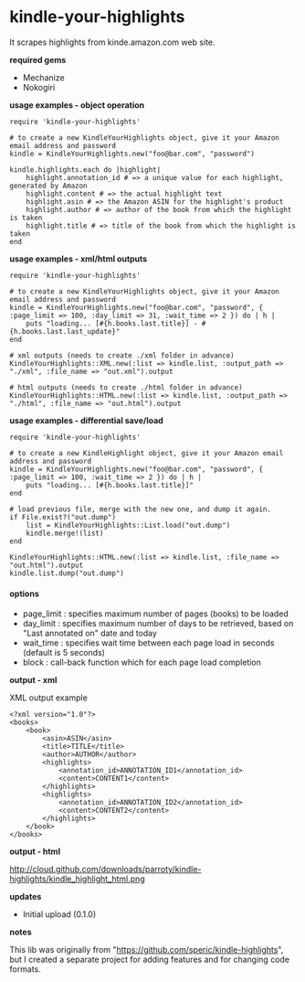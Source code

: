 kindle-your-highlights
============
It scrapes highlights from kinde.amazon.com web site.

**required gems**

* Mechanize
* Nokogiri

**usage examples - object operation**

	require 'kindle-your-highlights'

	# to create a new KindleYourHighlights object, give it your Amazon email address and password	
	kindle = KindleYourHighlights.new("foo@bar.com", "password")
	
	kindle.highlights.each do |highlight|
		highlight.annotation_id # => a unique value for each highlight, generated by Amazon
		highlight.content # => the actual highlight text
		highlight.asin # => the Amazon ASIN for the highlight's product
		highlight.author # => author of the book from which the highlight is taken
		highlight.title # => title of the book from which the highlight is taken
	end

**usage examples - xml/html outputs**

	require 'kindle-your-highlights'

	# to create a new KindleYourHighlights object, give it your Amazon email address and password
	kindle = KindleYourHighlights.new("foo@bar.com", "password", { :page_limit => 100, :day_limit => 31, :wait_time => 2 }) do | h |
		puts "loading... [#{h.books.last.title}] - #{h.books.last.last_update}"
	end

	# xml outputs (needs to create ./xml folder in advance)
	KindleYourHighlights::XML.new(:list => kindle.list, :output_path => "./xml", :file_name => "out.xml").output

	# html outputs (needs to create ./html folder in advance)
	KindleYourHighlights::HTML.new(:list => kindle.list, :output_path => "./html", :file_name => "out.html").output

**usage examples - differential save/load**

	require 'kindle-your-highlights'

	# to create a new KindleHighlight object, give it your Amazon email address and password
	kindle = KindleYourHighlights.new("foo@bar.com", "password", { :page_limit => 100, :wait_time => 2 }) do | h |
		puts "loading... [#{h.books.last.title}]"
	end

	# load previous file, merge with the new one, and dump it again.
	if File.exist?("out.dump")
		list = KindleYourHighlights::List.load("out.dump")
		kindle.merge!(list)
	end

	KindleYourHighlights::HTML.new(:list => kindle.list, :file_name => "out.html").output
	kindle.list.dump("out.dump")

#### options
- page_limit : specifies maximum number of pages (books) to be loaded
- day_limit : specifies maximum number of days to be retrieved, based on "Last annotated on" date and today
- wait_time : specifies wait time between each page load in seconds (default is 5 seconds)
- block : call-back function which for each page load completion

**output - xml**

XML output example

	<?xml version="1.0"?>
	<books>
		<book>
			<asin>ASIN</asin>
			<title>TITLE</title>
			<author>AUTHOR</author>
			<highlights>
				<annotation_id>ANNOTATION_ID1</annotation_id>
				<content>CONTENT1</content>
			</highlights>
			<highlights>
				<annotation_id>ANNOTATION_ID2</annotation_id>
				<content>CONTENT2</content>
			</highlights>
		</book>
	</books>

**output - html**

http://cloud.github.com/downloads/parroty/kindle-highlights/kindle_highlight_html.png

**updates**

* Initial upload (0.1.0) 

**notes**

This lib was originally from "https://github.com/speric/kindle-highlights", but I created a separate project for adding features and for changing code formats.